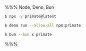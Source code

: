 %%% Node, Deno, Bun

```sh
$ npx -y primate@latest
```

```sh
$ deno run --allow-all npm:primate
```

```sh
$ bun --bun x primate
```

%%%
